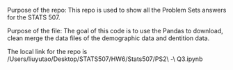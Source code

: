 Purpose of the repo: This repo is used to show all the Problem Sets answers for the STATS 507.

Purpose of the file: The goal of this code is to use the Pandas to download, clean merge the data files of the demographic data and dentition data.


The local link for the repo is  /Users/liuyutao/Desktop/STATS507/HW6/Stats507/PS2\ -\ Q3.ipynb 
